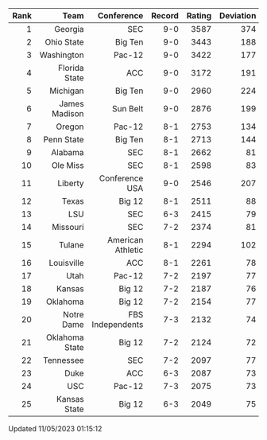 | Rank  | Team                 | Conference           | Record   | Rating | Deviation |
| ---:  | ---:                 | ---:                 | ---:     | ---:   | ---:      |
| 1     | Georgia              | SEC                  | 9-0      | 3587   | 374       |
| 2     | Ohio State           | Big Ten              | 9-0      | 3443   | 188       |
| 3     | Washington           | Pac-12               | 9-0      | 3422   | 177       |
| 4     | Florida State        | ACC                  | 9-0      | 3172   | 191       |
| 5     | Michigan             | Big Ten              | 9-0      | 2960   | 224       |
| 6     | James Madison        | Sun Belt             | 9-0      | 2876   | 199       |
| 7     | Oregon               | Pac-12               | 8-1      | 2753   | 134       |
| 8     | Penn State           | Big Ten              | 8-1      | 2713   | 144       |
| 9     | Alabama              | SEC                  | 8-1      | 2662   | 81        |
| 10    | Ole Miss             | SEC                  | 8-1      | 2598   | 83        |
| 11    | Liberty              | Conference USA       | 9-0      | 2546   | 207       |
| 12    | Texas                | Big 12               | 8-1      | 2511   | 88        |
| 13    | LSU                  | SEC                  | 6-3      | 2415   | 79        |
| 14    | Missouri             | SEC                  | 7-2      | 2374   | 81        |
| 15    | Tulane               | American Athletic    | 8-1      | 2294   | 102       |
| 16    | Louisville           | ACC                  | 8-1      | 2261   | 78        |
| 17    | Utah                 | Pac-12               | 7-2      | 2197   | 77        |
| 18    | Kansas               | Big 12               | 7-2      | 2187   | 76        |
| 19    | Oklahoma             | Big 12               | 7-2      | 2154   | 77        |
| 20    | Notre Dame           | FBS Independents     | 7-3      | 2132   | 74        |
| 21    | Oklahoma State       | Big 12               | 7-2      | 2124   | 72        |
| 22    | Tennessee            | SEC                  | 7-2      | 2097   | 77        |
| 23    | Duke                 | ACC                  | 6-3      | 2087   | 73        |
| 24    | USC                  | Pac-12               | 7-3      | 2075   | 73        |
| 25    | Kansas State         | Big 12               | 6-3      | 2049   | 75        |

Updated 11/05/2023 01:15:12
